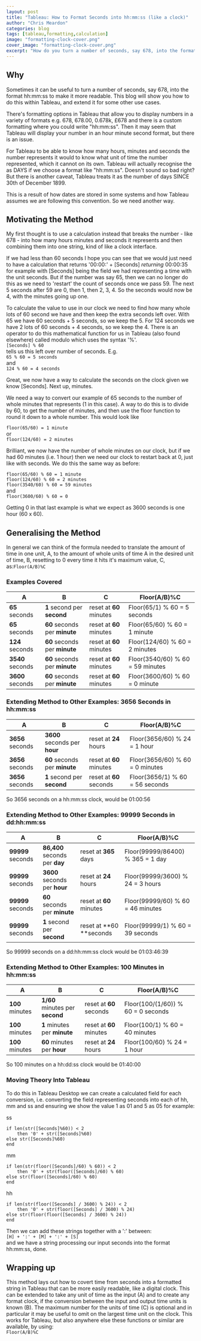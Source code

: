 ```yaml
---
layout: post
title: "Tableau: How to Format Seconds into hh:mm:ss (like a clock)"
author: "Chris Meardon"
categories: blog
tags: [tableau,formatting,calculation]
image: "formatting-clock-cover.png"
cover_image: "formatting-clock-cover.png"
excerpt: "How do you turn a number of seconds, say 678, into the format hh:mm:ss to make it more readable. This blog will show you how to do this within Tableau, and extend it for some other use cases."
---
```

## Why
Sometimes it can be useful to turn a number of seconds, say 678, into the format hh:mm:ss to make it more readable. This blog will show you how to do this within Tableau, and extend it for some other use cases.

There's formatting options in Tableau that allow you to display numbers in a variety of formats e.g. 678, 678.00, 0.678k, £678 and there is a custom formatting where you could write "hh:mm:ss". Then it may seem that Tableau will display your number in an hour minute second format, but there is an issue. 

For Tableau to be able to know how many hours, minutes and seconds the number represents it would to know what unit of time the number represented, which it cannot on its own. Tableau will actually recognise the as DAYS if we choose a format like "hh:mm:ss". Doesn't sound so bad right? But there is another caveat, Tableau treats it as the number of days SINCE 30th of December 1899. 

This is a result of how dates are stored in some systems and how Tableau assumes we are following this convention. So we need another way. 

## Motivating the Method
My first thought is to use a calculation instead that breaks the number - like 678 - into how many hours minutes and seconds it represents and then combining them into one string, kind of like a clock interface. 

If we had less than 60 seconds I hope you can see that we would just need to have a calculation that returns 
'00:00:' + [Seconds] *returning* 00:00:35 for example
with [Seconds] being the field we had representing a time with the unit seconds. But if the number was say 65, then we can no longer do this as we need to 'restart' the count of seconds once we pass 59. The next 5 seconds after 59 are 0, then 1, then 2, 3, 4. So the seconds would now be 4, with the minutes going up one.

To calculate the value to use in our clock we need to find how many whole lots of 60 second we have and then keep the extra seconds left over. With 65 we have 60 seconds + 5 seconds, so we keep the 5. For 124 seconds we have 2 lots of 60 seconds + 4 seconds, so we keep the 4. There is an operator to do this mathematical function for us in Tableau (also found elsewhere) called modulo which uses the syntax '%'.<br>
`[Seconds] % 60`<br>
tells us this left over number of seconds. E.g.<br>
`65 % 60 = 5 seconds`<br>
and<br>
`124 % 60 = 4 seconds`

Great, we now have a way to calculate the seconds on the clock given we know [Seconds]. Next up, minutes.

We need a way to convert our example of 65 seconds to the number of whole minutes that represents (1 in this case). A way to do this is to divide by 60, to get the number of minutes, and then use the floor function to round it down to a whole number. This would look like

`floor(65/60) = 1 minute`<br>
or<br>
`floor(124/60) = 2 minutes`

Brilliant, we now have the number of whole minutes on our clock, but if we had 60 minutes (i.e. 1 hour) then we need our clock to restart back at 0, just like with seconds. We do this the same way as before:

`floor(65/60) % 60 = 1 minute`<br>
`floor(124/60) % 60 = 2 minutes`<br>
`floor(3540/60) % 60 = 59 minutes`<br>
and<br>
`floor(3600/60) % 60 = 0`

Getting 0 in that last example is what we expect as 3600 seconds is one hour (60 x 60).

## Generalising the Method
In general we can think of the formula needed to translate the amount of time in one unit, A, to the amount of whole units of time A in the desired unit of time, B, resetting to 0 every time it hits it's maximum value, C, as:`Floor(A/B)%C`

### Examples Covered

| A | B | C | Floor(A/B)%C |
|-------|--------|---------|---------|
| **65** seconds | **1** second per **second** | reset at **60** minutes | Floor(65/1) % 60 = 5 seconds |
| **65** seconds | **60** seconds per **minute** | reset at **60** minutes | Floor(65/60) % 60 = 1 minute |
| **124** seconds | **60** seconds per **minute** | reset at **60** minutes | Floor(124/60) % 60 = 2 minutes |
| **3540** seconds |**60** seconds per **minute** | reset at **60** minutes | Floor(3540/60) % 60 = 59 minutes |
| **3600** seconds | **60** seconds per **minute** | reset at **60** minutes | Floor(3600/60) % 60 = 0 minute |

### Extending Method to Other Examples: 3656 Seconds in hh:mm:ss

| A | B | C | Floor(A/B)%C |
|-------|--------|---------|---------|
| **3656** seconds | **3600** seconds per **hour** | reset at **24** hours | Floor(3656/60) % 24 = 1 hour |
| **3656** seconds | **60** seconds per **minute** | reset at **60** minutes | Floor(3656/60) % 60 = 0 minutes |
| **3656** seconds | **1** second per **second** | reset at **60** seconds | Floor(3656/1) % 60 = 56  seconds |

So 3656 seconds on a hh:mm:ss clock, would be 01:00:56

### Extending Method to Other Examples: 99999 Seconds in dd:hh:mm:ss

| A | B | C | Floor(A/B)%C |
|-------|--------|---------|---------|
| **99999** seconds | **86,400**‬ seconds per **day** | reset at **365** days | Floor(99999/86400) % 365 = 1 day |
| **99999** seconds | **3600** seconds per **hour** | reset at **24** hours | Floor(99999/3600) % 24 = 3 hours|
| **99999** seconds | **60** seconds per **minute** | reset at **60** minutes | Floor(99999/60) % 60 = 46 minutes|
| **99999** seconds | **1** second per **second** | reset at **60 **seconds | Floor(99999/1) % 60 = 39 seconds|

So 99999 seconds on a dd:hh:mm:ss clock would be 01:03:46:39

### Extending Method to Other Examples: 100 Minutes in hh:mm:ss

| A | B | C | Floor(A/B)%C |
|-------|--------|---------|---------|
| **100** minutes | **1/60**‬ minutes per **second** | reset at **60** seconds | Floor(100/(1/60)) % 60 = 0 seconds |
| **100** minutes | **1**‬ minutes per **minute** | reset at **60** minutes | Floor(100/1) % 60 = 40 minutes |
| **100** minutes | **60**‬ minutes per **hour** | reset at **24** hours | Floor(100/60) % 24 = 1 hour |

So 100 minutes on a hh:dd:ss clock would be 01:40:00

### Moving Theory Into Tableau
To do this in Tableau Desktop we can create a calculated field for each conversion, i.e. converting the field representing seconds into each of hh, mm and ss and ensuring we show the value 1 as 01 and 5 as 05 for example:

ss<br>
```
if len(str([Seconds]%60)) < 2
    then '0' + str([Seconds]%60)
else str([Seconds]%60)
end
```

mm<br>
```
if len(str(floor([Seconds]/60) % 60)) < 2
    then '0' + str(floor([Seconds]/60) % 60)
else str(floor([Seconds]/60) % 60)
end
```

hh<br>
```
if len(str(floor([Seconds] / 3600) % 24)) < 2
    then '0' + str(floor([Seconds] / 3600) % 24)
else str(floor(floor([Seconds] / 3600) % 24))
end
```

Then we can add these strings together with a ':' between:<br>
`[H] + ':' + [M] + ':' + [S]`<br>
and we have a string processing our input seconds into the format hh:mm:ss, done. 

## Wrapping up

This method lays out how to covert time from seconds into a formatted string in Tableau that can be more easily readable, like a digital clock. This can be extended to take any unit of time as the input (A) and to create any format clock, if the conversion between the input and output time units is known (B). The maximum number for the units of time (C) is optional and in particular it may be useful to omit on the largest time unit on the clock. This works for Tableau, but also anywhere else these functions or similar are available, by using:<br>
`Floor(A/B)%C` 